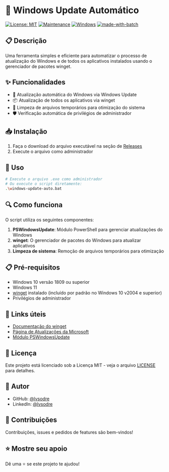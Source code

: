 # 🚀 Windows Update Automático

[![License: MIT](https://img.shields.io/badge/License-MIT-yellow.svg)](https://opensource.org/licenses/MIT)
[![Maintenance](https://img.shields.io/badge/Maintained%3F-yes-green.svg)](https://github.com/lvsodre/windows-update-auto/graphs/commit-activity)
[![Windows](https://svgshare.com/i/ZhY.svg)](https://svgshare.com/i/ZhY.svg)
[![made-with-batch](https://img.shields.io/badge/Made%20with-Batch-1f425f.svg)](https://www.gnu.org/software/bash/)

## 📋 Descrição

Uma ferramenta simples e eficiente para automatizar o processo de atualização do Windows e de todos os aplicativos instalados usando o gerenciador de pacotes winget.

## ✨ Funcionalidades

- 🔄 Atualização automática do Windows via Windows Update
- 📦 Atualização de todos os aplicativos via winget
- 🧹 Limpeza de arquivos temporários para otimização do sistema
- 🛡️ Verificação automática de privilégios de administrador

## 📥 Instalação

1. Faça o download do arquivo executável na seção de [Releases](https://github.com/lvsodre/windows-update-auto/releases)
2. Execute o arquivo como administrador

## 🔧 Uso

```bash
# Execute o arquivo .exe como administrador
# Ou execute o script diretamente:
.\windows-update-auto.bat
```

## 🔍 Como funciona

O script utiliza os seguintes componentes:

1. **PSWindowsUpdate**: Módulo PowerShell para gerenciar atualizações do Windows
2. **winget**: O gerenciador de pacotes do Windows para atualizar aplicativos
3. **Limpeza de sistema**: Remoção de arquivos temporários para otimização

## 📋 Pré-requisitos

- Windows 10 versão 1809 ou superior
- Windows 11
- [winget](https://learn.microsoft.com/pt-br/windows/package-manager/winget/) instalado (incluído por padrão no Windows 10 v2004 e superior)
- Privilégios de administrador

## 🔗 Links úteis

- [Documentação do winget](https://learn.microsoft.com/pt-br/windows/package-manager/winget/)
- [Página de Atualizações da Microsoft](https://support.microsoft.com/pt-br/windows/atualiza%C3%A7%C3%B5es-do-windows-3c5ae7fc-9fb6-9af1-1984-b5e0412c556a)
- [Módulo PSWindowsUpdate](https://www.powershellgallery.com/packages/PSWindowsUpdate)

## 📜 Licença

Este projeto está licenciado sob a Licença MIT - veja o arquivo [LICENSE](LICENSE) para detalhes.

## 👤 Autor

- GitHub: [@lvsodre](https://github.com/lvsodre)
- LinkedIn: [@lvsodre](https://linkedin.com/in/lvsodre)

## 🤝 Contribuições

Contribuições, issues e pedidos de features são bem-vindos!

## ⭐ Mostre seu apoio

Dê uma ⭐️ se este projeto te ajudou!